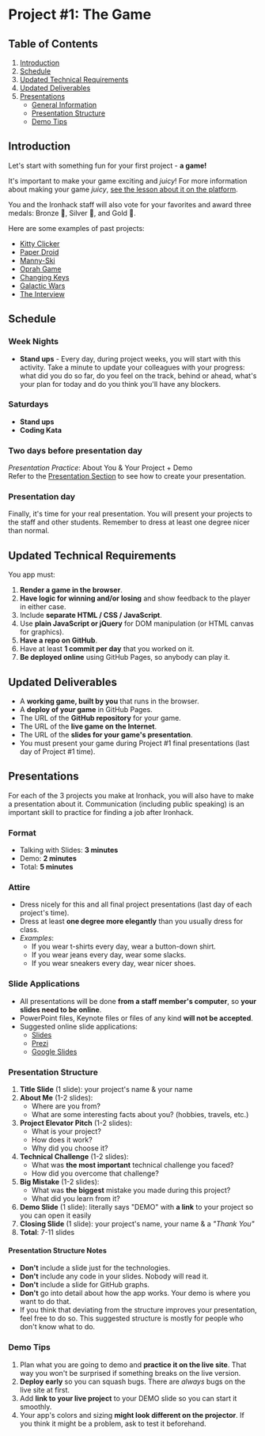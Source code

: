 Project #1: The Game
====================

Table of Contents
-----------------
1. [Introduction](#introduction)
2. [Schedule](#schedule)
3. [Updated Technical Requirements](#updated-technical-requirements)
4. [Updated Deliverables](#updated-deliverables)
5. [Presentations](#presentations)
    * [General Information](#presentations)
    * [Presentation Structure](#presentation-structure)
    * [Demo Tips](#demo-tips)


Introduction
------------
Let's start with something fun for your first project - **a game!**

It's important to make your game exciting and _juicy_!
For more information about making your game _juicy_,
[see the lesson about it on the platform](http://learn.ironhack.com/#/learning_unit/6689).

You and the Ironhack staff will also vote for your favorites
and award three medals: Bronze 🥉, Silver 🥈, and Gold 🥇.

Here are some examples of past projects:
- [Kitty Clicker](https://ryanjso.github.io/PhKitty/index.html)
- [Paper Droid](https://alexvirdee.github.io/paper-droid/)
- [Manny-Ski](https://anaraballo.github.io/MannySki-game/)
- [Oprah Game](https://jonathanlsanch.github.io/Oprah-Run/)
- [Changing Keys](https://dougdejong.github.io/game-changing-keys/)
- [Galactic Wars](https://bartosian.github.io/)
- [The Interview](https://rachel-hofer.github.io/Ironhack-Project1-TheInterview/)


Schedule
--------
### Week Nights ###
- **Stand ups** - Every day, during project weeks, you will start with this activity. Take a minute to update your colleagues with your progress: what did you do so far, do you feel on the track, behind or ahead, what's your plan for today and do you think you'll have any blockers.
<!-- - **Coding Kata** - [Sort a 2D array](https://www.codewars.com/kata/sort-a-2d-array) -->

<!-- ### Wednesday - December 5th ###
- **Stand ups** -->

### Saturdays ###
- **Stand ups**
- **Coding Kata**

### Two days before presentation day ###

_Presentation Practice_: About You & Your Project + Demo <br>
   Refer to the [Presentation Section](#presentations) to see how to create your presentation. <br>
   
   
### Presentation day ###
Finally, it's time for your real presentation. You will present your projects to the staff and other students. Remember to dress at least one degree nicer than normal.

<!-- ### Monday - December 10th ###
- **Stand ups** -->

<!-- ### Wednesday - December 12th ###
- **Stand ups** -->

<!-- ### Saturday - December 15th ###
- **Stand ups**
- **Coding Kata** 
- **4 PM** - _Presentation Practice #1_: About You & Your Project <br>
  For your first presentation practice
  you should create your initial presentation structure. <br>
  [See Presentation Section](#presentations) -->

<!-- ### Monday - December 17th ###
- **Stand ups** 
- **7 PM** - _Presentation Practice #2_: Demo <br>
  For the second presentation practice
  you should incorporate a demo of your live app at the end of your talk.
  Your presentation structure should be more or less the same,
  but you should make adjustments based on feedback from the previous practice. <br>
  [See Demo Tips](#demo-tips) -->


<!-- ### Wednesday - December 19th ###
- **7 PM** - **Project #1 Presentations** <br>
  Finally, it's time for your real presentation.
  You will present your projects to the staff and other students.
  Remember to dress at least one degree nicer than normal. -->


Updated Technical Requirements
------------------------------
You app must:

1. **Render a game in the browser**.
2. **Have logic for winning and/or losing**
   and show feedback to the player in either case.
3. Include **separate HTML / CSS / JavaScript**.
4. Use **plain JavaScript or jQuery** for DOM manipulation
   (or HTML canvas for graphics).
5. **Have a repo on GitHub**.
6. Have at least **1 commit per day** that you worked on it.
7. **Be deployed online** using GitHub Pages, so anybody can play it.


Updated Deliverables
--------------------
- A **working game, built by you** that runs in the browser.
- A **deploy of your game** in GitHub Pages.
- The URL of the **GitHub repository** for your game.
- The URL of the **live game on the Internet**.
- The URL of the **slides for your game's presentation**.
- You must present your game during Project #1 final presentations
  (last day of Project #1 time).


Presentations
-------------
For each of the 3 projects you make at Ironhack,
you will also have to make a presentation about it.
Communication (including public speaking) is an important skill to practice
for finding a job after Ironhack.

### Format ###
- Talking with Slides: **3 minutes**
- Demo: **2 minutes**
- Total: **5 minutes**

### Attire ###
- Dress nicely for this and all final project presentations
  (last day of each project's time).
- Dress at least **one degree more elegantly** than you usually dress for class.
- _Examples_:
  * If you wear t-shirts every day, wear a button-down shirt.
  * If you wear jeans every day, wear some slacks.
  * If you wear sneakers every day, wear nicer shoes.

### Slide Applications ###
- All presentations will be done **from a staff member's computer**,
  so **your slides need to be online**.
- PowerPoint files, Keynote files or files of any kind **will not be accepted**.
- Suggested online slide applications:
  * [Slides](https://slides.com/)
  * [Prezi](https://prezi.com/)
  * [Google Slides](https://www.google.com/slides/about/)

### Presentation Structure ###
1. **Title Slide** (1 slide): your project's name & your name
2. **About Me** (1-2 slides):
    * Where are you from?
    * What are some interesting facts about you? (hobbies, travels, etc.)
3. **Project Elevator Pitch** (1-2 slides):
    * What is your project?
    * How does it work?
    * Why did you choose it?
4. **Technical Challenge** (1-2 slides):
    * What was **the most important** technical challenge you faced?
    * How did you overcome that challenge?
5. **Big Mistake** (1-2 slides):
    * What was **the biggest** mistake you made during this project?
    * What did you learn from it?
6. **Demo Slide** (1 slide): literally says "DEMO"
   with **a link** to your project so you can open it easily
7. **Closing Slide** (1 slide): your project's name, your name & a _"Thank You"_
8. **Total**: 7-11 slides

#### Presentation Structure Notes ####
- **Don't** include a slide just for the technologies.
- **Don't** include any code in your slides. Nobody will read it.
- **Don't** include a slide for GitHub graphs.
- **Don't** go into detail about how the app works.
  Your demo is where you want to do that.
- If you think that deviating from the structure improves your presentation,
  feel free to do so.
  This suggested structure is mostly for people who don't know what to do.

### Demo Tips ###
1. Plan what you are going to demo and **practice it on the live site**.
   That way you won't be surprised if something breaks on the live version.
2. **Deploy early** so you can squash bugs.
   There are _always_ bugs on the live site at first.
3. Add **link to your live project** to your DEMO slide
   so you can start it smoothly.
4. Your app's colors and sizing **might look different on the projector**.
   If you think it might be a problem, ask to test it beforehand.
<!-- 5. If your app is on Heroku, **refresh it before you present**.
   Otherwise there will be a delay on the initial load. -->
